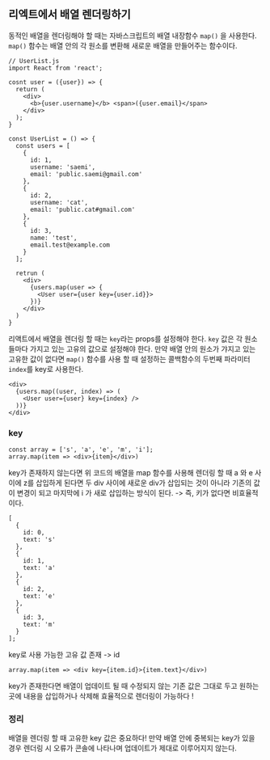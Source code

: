 ## 리엑트에서 배열 렌더링하기

동적인 배열을 렌더링해야 할 때는 자바스크립트의 배열 내장함수 `map()` 을 사용한다.
`map()` 함수는 배열 안의 각 원소를 변환해 새로운 배열을 만들어주는 함수이다.

```
// UserList.js
import React from 'react';

cosnt user = ({user}) => {
  return (
    <div>
      <b>{user.username}</b> <span>({user.email}</span>
    </div>
  );
}

const UserList = () => {
  const users = [
    {
      id: 1,
      username: 'saemi',
      email: 'public.saemi@gmail.com'
    },
    {
      id: 2,
      username: 'cat',
      email: 'public.cat#gmail.com'
    },
    {
      id: 3,
      name: 'test',
      email.test@example.com
    }
  ];

  retrun (
    <div>
      {users.map(user => {
        <User user={user key={user.id}}>
      })}
    </div>
  )
}
```

리액트에서 배열을 렌더링 할 때는 `key`라는 props를 설정해야 한다. `key` 값은 각 원소들마다 가지고 있는 고유의 값으로 설정해야 한다. 만약 배열 안의 원소가 갸지고 있는 고유한 값이 없다면 `map()` 함수를 사용 할 때 설정하는 콜백함수의 두번째 파라미터 `index`를 key로 사용한다.

```
<div>
  {users.map((user, index) => (
    <User user={user} key={index} />
  ))}
</div>
```

### key

```
const array = ['s', 'a', 'e', 'm', 'i'];
array.map(item => <div>{item}</div>)
```

key가 존재하지 않는다면 위 코드의 배열을 map 함수를 사용해 렌더링 할 때 a 와 e 사이에 z를 삽입하게 된다면 두 div 사이에 새로운 div가 삽입되는 것이 아니라 기존의 값이 변경이 되고 마지막에 i 가 새로 삽입하는 방식이 된다.
-> 즉, 키가 없다면 비효율적이다.

```
[
  {
    id: 0,
    text: 's'
  },
  {
    id: 1,
    text: 'a'
  },
  {
    id: 2,
    text: 'e'
  },
  {
    id: 3,
    text: 'm'
  }
];
```

key로 사용 가능한 고유 값 존재 -> id

```
array.map(item => <div key={item.id}>{item.text}</div>)
```

key가 존재한다면 배열이 업데이트 될 때 수정되지 않는 기존 값은 그대로 두고 원하는 곳에 내용을 삽입하거나 삭제해 효율적으로 렌더링이 가능하다 !

### 정리

배열을 렌더링 할 때 고유한 key 값은 중요하다!
만약 배열 안에 중복되는 key가 있을 경우 렌더링 시 오류가 콘솔에 나타나며 업데이트가 제대로 이루어지지 않는다.

